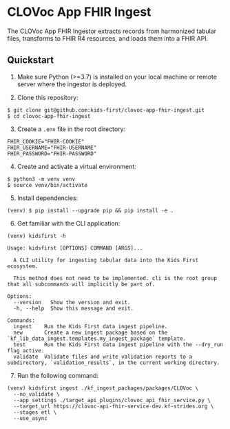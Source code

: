 # CLOVoc App FHIR Ingest

The CLOVoc App FHIR Ingestor extracts records from harmonized tabular files, transforms to FHIR R4 resources, and loads them into a FHIR API.

## Quickstart

1. Make sure Python (>=3.7) is installed on your local machine or remote server where the ingestor is deployed.

2. Clone this repository:

```
$ git clone git@github.com:kids-first/clovoc-app-fhir-ingest.git
$ cd clovoc-app-fhir-ingest
```

3. Create a `.env` file in the root directory:

```
FHIR_COOKIE="FHIR-COOKIE"
FHIR_USERNAME="FHIR-USERNAME"
FHIR_PASSWORD="FHIR-PASSWORD"
```

4. Create and activate a virtual environment:

```
$ python3 -m venv venv
$ source venv/bin/activate
```

5. Install dependencies:

```
(venv) $ pip install --upgrade pip && pip install -e .
```

6. Get familiar with the CLI application:

```
(venv) kidsfirst -h

Usage: kidsfirst [OPTIONS] COMMAND [ARGS]...

  A CLI utility for ingesting tabular data into the Kids First ecosystem.

  This method does not need to be implemented. cli is the root group that all subcommands will implicitly be part of.

Options:
  --version   Show the version and exit.
  -h, --help  Show this message and exit.

Commands:
  ingest    Run the Kids First data ingest pipeline.
  new       Create a new ingest package based on the `kf_lib_data_ingest.templates.my_ingest_package` template.
  test      Run the Kids First data ingest pipeline with the --dry_run flag active.
  validate  Validate files and write validation reports to a subdirectory, `validation_results`, in the current working directory.
```

7. Run the following command:

```
(venv) kidsfirst ingest ./kf_ingest_packages/packages/CLOVoc \
  --no_validate \
  --app_settings ./target_api_plugins/clovoc_api_fhir_service.py \
  --target_url https://clovoc-api-fhir-service-dev.kf-strides.org \
  --stages etl \
  --use_async
```
